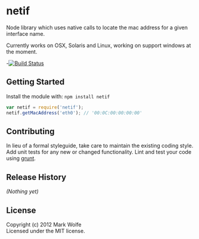 # netif

Node library which uses native calls to locate the mac address for
a given interface name.

Currently works on OSX, Solaris and Linux, working on support windows at the moment.

-[![Build Status](https://secure.travis-ci.org/wolfeidau/node-netif.png)](http://travis-ci.org/wolfeidau/node-netif)

## Getting Started
Install the module with: `npm install netif`

```javascript
var netif = require('netif');
netif.getMacAddress('eth0'); // '00:0C:00:00:00:00'
```

## Contributing
In lieu of a formal styleguide, take care to maintain the existing coding style. Add unit tests for any new or changed functionality. Lint and test your code using [grunt](https://github.com/gruntjs/grunt).

## Release History
_(Nothing yet)_

## License
Copyright (c) 2012 Mark Wolfe  
Licensed under the MIT license.
